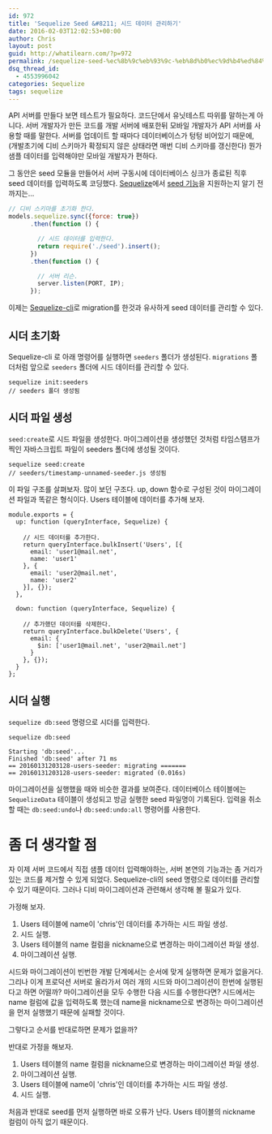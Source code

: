 ```yaml
---
id: 972
title: 'Sequelize Seed &#8211; 시드 데이터 관리하기'
date: 2016-02-03T12:02:53+00:00
author: Chris
layout: post
guid: http://whatilearn.com/?p=972
permalink: /sequelize-seed-%ec%8b%9c%eb%93%9c-%eb%8d%b0%ec%9d%b4%ed%84%b0-%ea%b4%80%eb%a6%ac%ed%95%98%ea%b8%b0/
dsq_thread_id:
  - 4553996042
categories: Sequelize
tags: sequelize
---
```

API 서버를 만들다 보면 테스트가 필요하다. 코드단에서 유닛테스트 따위를 말하는게 아니다. 
서버 개발자가 만든 코드를 개발 서버에 배포한뒤 모바일 개발자가 API 서버를 사용할 때를 말한다. 
서버를 업데이트 할 때마다 데이터베이스가 텅텅 비어있기 때문에, (개발초기에 디비 스키마가 확정되지 않은 상태라면 매번 디비 스키마를 갱신한다) 뭔가 샘플 데이터를 입력해야만 모바일 개발자가 편하다. 

그 동안은 seed 모듈을 만들어서 서버 구동시에 데이터베이스 싱크가 종료된 직후 seed 데이터를 입력하도록 코딩했다. [Sequelize](https://github.com/sequelize/sequelize)에서 [seed 기능](https://github.com/sequelize/cli#seed)을 지원하는지 알기 전까지는...

```javascript
// 디비 스키마를 초기화 한다.
models.sequelize.sync({force: true})
      .then(function () {

        // 시드 데이터를 입력한다.
        return require('./seed').insert();
      })
      .then(function () {

        // 서버 리슨.
        server.listen(PORT, IP);
      });
```

이제는 [Sequelize-cli](https://github.com/sequelize/cli)로 migration를 한것과 유사하게 seed 데이터를 관리할 수 있다.


## 시더 초기화

Sequelize-cli 로 아래 명령어를 실행하면 `seeders` 폴더가 생성된다. `migrations` 폴더처럼 앞으로 `seeders` 폴더에 시드 데이터를 관리할 수 있다.

```
sequelize init:seeders
// seeders 폴더 생성됨
```


## 시더 파일 생성

`seed:create`로 시드 파일을 생성한다. 마이그레이션을 생성했던 것처럼 타임스탬프가 찍인 자바스크립트 파일이 seeders 폴더에 생성될 것이다.

```
sequelize seed:create
// seeders/timestamp-unnamed-seeder.js 생성됨
```

이 파일 구조를 살펴보자. 많이 보던 구조다. up, down 함수로 구성된 것이 마이그레이션 파일과 똑같은 형식이다. Users 테이블에 데이터를 추가해 보자.

```
module.exports = {
  up: function (queryInterface, Sequelize) {

    // 시드 데이터를 추가한다.
    return queryInterface.bulkInsert('Users', [{
      email: 'user1@mail.net',
      name: 'user1'
    }, {
      email: 'user2@mail.net',
      name: 'user2'
    }], {});
  },

  down: function (queryInterface, Sequelize) {

    // 추가했던 데이터를 삭제한다. 
    return queryInterface.bulkDelete('Users', {
      email: {
        $in: ['user1@mail.net', 'user2@mail.net']
      }
    }, {});
  }
};

```


## 시더 실행 

`sequelize db:seed` 명령으로 시더를 입력한다. 

```
sequelize db:seed

Starting 'db:seed'...
Finished 'db:seed' after 71 ms
== 20160131203128-users-seeder: migrating =======
== 20160131203128-users-seeder: migrated (0.016s)
```

마이그레이션을 실행했을 때와 비슷한 결과를 보여준다. 데이터베이스 테이블에는 `SequelizeData` 테이블이 생성되고 방금 실행한 seed 파일명이 기록된다. 입력을 취소할 때는 `db:seed:undo`나 `db:seed:undo:all` 명령어를 사용한다.


# 좀 더 생각할 점

자 이제 서버 코드에서 직접 샘플 데이터 입력해야하는, 서버 본연의 기능과는 좀 거리가 있는 코드를 제거할 수 있게 되었다. Sequelize-cli의 seed 명령으로 데이터를 관리할 수 있기 때문이다. 그러나 디비 마이그레이션과 관련해서 생각해 볼 필요가 있다.

가정해 보자.

1. Users 테이블에 name이 'chris'인 데이터를 추가하는 시드 파일 생성.
1. 시드 실행.
1. Users 테이블의 name 컬럼을 nickname으로 변경하는 마이그레이션 파일 생성.
1. 마이그레이션 실행.

시드와 마이그레이션이 빈번한 개발 단계에서는 순서에 맞게 실행하면 문제가 없을거다. 그리나 이게 프로덕션 서버로 올라가서 여러 개의 시드와 마이그레이션이 한번에 실행된다고 하면 어떨까? 마이그레이션을 모두 수행한 다음 시드를 수행한다면? 시드에서는 name 컬럼에 값을 입력하도록 했는데 name을 nickname으로 변경하는 마이그레이션을 먼저 실행했기 때문에 실패할 것이다.

그렇다고 순서를 반대로하면 문제가 없을까?

반대로 가정을 해보자.

1. Users 테이블의 name 컬럼을 nickname으로 변경하는 마이그레이션 파일 생성.
1. 마이그레이션 실행.
1. Users 테이블에 name이 'chris'인 데이터를 추가하는 시드 파일 생성.
1. 시드 실행.

처음과 반대로 seed를 먼저 실행하면 바로 오류가 난다. Users 테이블의 nickname 컬럼이 아직 없기 때문이다.


